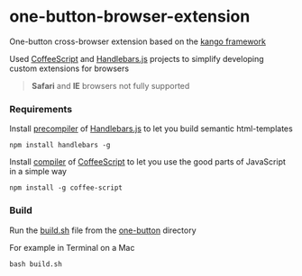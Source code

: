 # one-button-browser-extension

One-button cross-browser extension based on the [kango framework](https://github.com/KangoExtensions/kango)

Used [CoffeeScript](http://coffeescript.org/) and [Handlebars.js](http://handlebarsjs.com/) projects to simplify developing custom extensions for browsers

> **Safari** and **IE** browsers not fully supported

### Requirements

Install [precompiler](http://handlebarsjs.com/precompilation.html) of [Handlebars.js](http://handlebarsjs.com/) to let you build semantic html-templates

```
npm install handlebars -g
```

Install [compiler](http://coffeescript.org/#installation) of [CoffeeScript](http://coffeescript.org/) to let you use the good parts of JavaScript in a simple way

```
npm install -g coffee-script
```

### Build

Run the [build.sh](https://github.com/OneButtonDeveloper/one-button-browser-extension/blob/master/one-button/build.sh) file from the [one-button](https://github.com/OneButtonDeveloper/one-button-browser-extension/tree/master/one-button) directory

For example in Terminal on a Mac

```
bash build.sh
```
